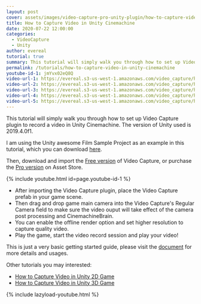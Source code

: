 ```yaml
---
layout: post
cover: assets/images/video-capture-pro-unity-plugin/how-to-capture-video-in-unity-cinemachine.png
title: How to Capture Video in Unity Cinemachine
date: 2020-07-22 12:00:00
categories:
  - VideoCapture
  - Unity
author: evereal
tutorial: true
summary: This tutorial will simply walk you through how to set up Video Capture plugin to record a video in Unity Cinemachine.
permalink: /tutorials/how-to-capture-video-in-unity-cinemachine
youtube-id-1: jmYvx02eQ8Q
video-url-1: https://evereal.s3-us-west-1.amazonaws.com/video_capture/how_capture_video_3d/1
video-url-2: https://evereal.s3-us-west-1.amazonaws.com/video_capture/how_capture_video_3d/2
video-url-3: https://evereal.s3-us-west-1.amazonaws.com/video_capture/how_capture_video_3d/3
video-url-4: https://evereal.s3-us-west-1.amazonaws.com/video_capture/how_capture_video_3d/4
video-url-5: https://evereal.s3-us-west-1.amazonaws.com/video_capture/how_capture_video_3d/5
---
```


This tutorial will simply walk you through how to set up Video Capture plugin to record a video in Unity Cinemachine. The version of Unity used is 2019.4.0f1.

I am using the Unity awesome Film Sample Project as an example in this tutorial, which you can download <a href="https://assetstore.unity.com/packages/templates/film-sample-project-130415?aid=1100l9ebS" target="_blank">here</a>.

Then, download and import the [Free version](https://evereal.s3-us-west-1.amazonaws.com/video_capture/VideoCaptureTrial_Latest.unitypackage) of Video Capture, or purchase the <a href="https://assetstore.unity.com/packages/slug/155663?aid=1100l9ebS">Pro version</a> on Asset Store.

{% include youtube.html id=page.youtube-id-1 %}

* After importing the Video Capture plugin, place the Video Capture prefab in your game scene.
* Then drag and drop game main camera into the Video Capture's Regular Camera field to make sure the video ouput will take effect of the camera post processing and CinemachineBrain.
* You can enable the offline render option and set higher resolution to capture quality video.
* Play the game, start the video record session and play your video!

This is just a very basic getting started guide, please visit the <a href="/docs/video-capture-pro-unity-plugin/" target="_blank">document</a> for more details and usages.

Other tutorials you may interested:
* [How to Capture Video in Unity 2D Game](/tutorials/how-to-capture-video-in-unity-2d)
* [How to Capture Video in Unity 3D Game](/tutorials/how-to-capture-video-in-unity-3d)

<!-- Youtube Support -->
{% include lazyload-youtube.html %}